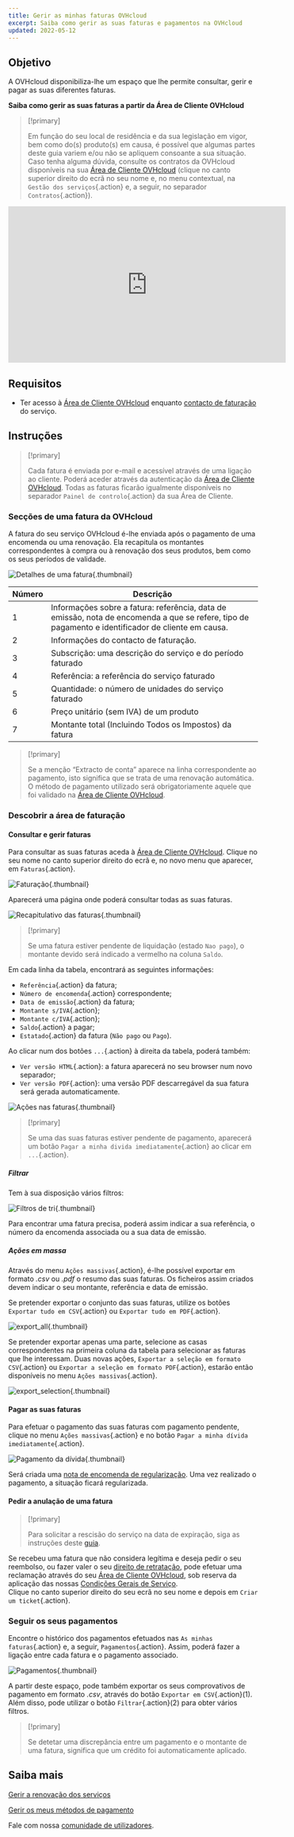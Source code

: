 ```yaml
---
title: Gerir as minhas faturas OVHcloud
excerpt: Saiba como gerir as suas faturas e pagamentos na OVHcloud
updated: 2022-05-12
---
```


## Objetivo

A OVHcloud disponibiliza-lhe um espaço que lhe permite consultar, gerir e pagar as suas diferentes faturas.

**Saiba como gerir as suas faturas a partir da Área de Cliente OVHcloud**

> [!primary]
>
> Em função do seu local de residência e da sua legislação em vigor, bem como do(s) produto(s) em causa, é possível que algumas partes deste guia variem e/ou não se apliquem consoante a sua situação. Caso tenha alguma dúvida, consulte os contratos da OVHcloud disponíveis na sua [Área de Cliente OVHcloud](https://www.ovh.com/auth/?action=gotomanager&from=https://www.ovh.pt/&ovhSubsidiary=pt) (clique no canto superior direito do ecrã no seu nome e, no menu contextual, na `Gestão dos serviços`{.action} e, a seguir, no separador `Contratos`{.action}).
>

<iframe class="video" width="560" height="315" src="https://www.youtube-nocookie.com/embed/iiQmopMhzik" frameborder="0" allow="accelerometer; autoplay; encrypted-media; gyroscope; picture-in-picture" allowfullscreen></iframe>

## Requisitos

- Ter acesso à [Área de Cliente OVHcloud](https://www.ovh.com/auth/?action=gotomanager&from=https://www.ovh.pt/&ovhSubsidiary=pt) enquanto [contacto de faturação](/pages/account_and_service_management/account_information/managing_contacts) do serviço.

## Instruções

> [!primary]
>
> Cada fatura é enviada por e-mail e acessível através de uma ligação ao cliente. Poderá aceder através da autenticação da [Área de Cliente OVHcloud](https://www.ovh.com/auth/?action=gotomanager&from=https://www.ovh.pt/&ovhSubsidiary=pt). Todas as faturas ficarão igualmente disponíveis no separador `Painel de controlo`{.action} da sua Área de Cliente.
>

### Secções de uma fatura da OVHcloud

A fatura do seu serviço OVHcloud é-lhe enviada após o pagamento de uma encomenda ou uma renovação. Ela recapitula os montantes correspondentes à compra ou à renovação dos seus produtos, bem como os seus períodos de validade.

![Detalhes de uma fatura](images/invoice_ovh.png){.thumbnail}

|Número|Descrição|
|---|---|
|1|Informações sobre a fatura: referência, data de emissão, nota de encomenda a que se refere, tipo de pagamento e identificador de cliente em causa.|
|2|Informações do contacto de faturação.|
|3|Subscrição: uma descrição do serviço e do período faturado|
|4|Referência: a referência do serviço faturado|
|5|Quantidade: o número de unidades do serviço faturado|
|6|Preço unitário (sem IVA) de um produto|
|7|Montante total (Incluindo Todos os Impostos) da fatura|

> [!primary]
>
> Se a menção “Extracto de conta” aparece na linha correspondente ao pagamento, isto significa que se trata de uma renovação automática. O método de pagamento utilizado será obrigatoriamente aquele que foi validado na [Área de Cliente OVHcloud](https://www.ovh.com/auth/?action=gotomanager&from=https://www.ovh.pt/&ovhSubsidiary=pt).
>

### Descobrir a área de faturação

#### Consultar e gerir faturas

Para consultar as suas faturas aceda à [Área de Cliente OVHcloud](https://www.ovh.com/auth/?action=gotomanager&from=https://www.ovh.pt/&ovhSubsidiary=pt). Clique no seu nome no canto superior direito do ecrã e, no novo menu que aparecer, em `Faturas`{.action}.

![Faturação](/pages/assets/screens/control_panel/product-selection/right-column/invoices.png){.thumbnail}

Aparecerá uma página onde poderá consultar todas as suas faturas.

![Recapitulativo das faturas](images/billing_section.png){.thumbnail}

> [!primary]
>
> Se uma fatura estiver pendente de liquidação (estado `Nao pago`), o montante devido será indicado a vermelho na coluna `Saldo`.
>

Em cada linha da tabela, encontrará as seguintes informações:

- `Referência`{.action} da fatura;
- `Número de encomenda`{.action} correspondente;
- `Data de emissão`{.action} da fatura;
- `Montante s/IVA`{.action};
- `Montante c/IVA`{.action};
- `Saldo`{.action} a pagar;
- `Estatado`{.action} da fatura (`Não pago` ou `Pago`).

Ao clicar num dos botões `...`{.action} à direita da tabela, poderá também:

- `Ver versão HTML`{.action}: a fatura aparecerá no seu browser num novo separador;
- `Ver versão PDF`{.action}: uma versão PDF descarregável da sua fatura será gerada automaticamente.

![Ações nas faturas](images/actions_choices.png){.thumbnail}

> [!primary]
>
> Se uma das suas faturas estiver pendente de pagamento, aparecerá um botão `Pagar a minha divida imediatamente`{.action} ao clicar em `...`{.action}.
>

##### **Filtrar**

Tem à sua disposição vários filtros:

![Filtros de tri](images/sort_filters.png){.thumbnail}

Para encontrar uma fatura precisa, poderá assim indicar a sua referência, o número da encomenda associada ou a sua data de emissão.

##### **Ações em massa**

Através do menu `Ações massivas`{.action}, é-lhe possível exportar em formato *.csv* ou *.pdf* o resumo das suas faturas. Os ficheiros assim criados devem indicar o seu montante, referência e data de emissão.

Se pretender exportar o conjunto das suas faturas, utilize os botões `Exportar tudo em CSV`{.action} ou `Exportar tudo em PDF`{.action}.

![export_all](images/export_all.png){.thumbnail}

Se pretender exportar apenas uma parte, selecione as casas correspondentes na primeira coluna da tabela para selecionar as faturas que lhe interessam. Duas novas ações, `Exportar a seleção em formato CSV`{.action} ou `Exportar a seleção em formato PDF`{.action}, estarão então disponíveis no menu `Ações massivas`{.action}.

![export_selection](images/export_selection.png){.thumbnail}

#### Pagar as suas faturas <a name="pay-bills"></a>

Para efetuar o pagamento das suas faturas com pagamento pendente, clique no menu `Ações massivas`{.action} e no botão `Pagar a minha dívida imediatamente`{.action}.

![Pagamento da dívida](images/pay_debt.png){.thumbnail}

Será criada uma [nota de encomenda de regularização](/pages/account_and_service_management/managing_billing_payments_and_services/managing_ovh_orders#a-nota-de-encomenda). Uma vez realizado o pagamento, a situação ficará regularizada.

#### Pedir a anulação de uma fatura

> [!primary]
>
> Para solicitar a rescisão do serviço na data de expiração, siga as instruções deste [guia](/pages/account_and_service_management/managing_billing_payments_and_services/how_to_cancel_services).
>

Se recebeu uma fatura que não considera legítima e deseja pedir o seu reembolso, ou fazer valer o seu [direito de retratação](/pages/account_and_service_management/managing_billing_payments_and_services/managing_ovh_orders#direito-de-retratacao), pode efetuar uma reclamação através do seu [Área de Cliente OVHcloud](https://www.ovh.com/auth/?action=gotomanager&from=https://www.ovh.pt/&ovhSubsidiary=pt), sob reserva da aplicação das nossas [Condições Gerais de Serviço](https://www.ovh.pt/suporte/documentos_legais/OVH_COND_GERAIS.pdf).
<br>Clique no canto superior direito do seu ecrã no seu nome e depois em `Criar um ticket`{.action}.

### Seguir os seus pagamentos

Encontre o histórico dos pagamentos efetuados nas `As minhas faturas`{.action} e, a seguir, `Pagamentos`{.action}. Assim, poderá fazer a ligação entre cada fatura e o pagamento associado.

![Pagamentos](images/payment_tracking.png){.thumbnail}

A partir deste espaço, pode também exportar os seus comprovativos de pagamento em formato *.csv*, através do botão `Exportar em CSV`{.action}(1). Além disso, pode utilizar o botão `Filtrar`{.action}(2) para obter vários filtros.

> [!primary]
>
> Se detetar uma discrepância entre um pagamento e o montante de uma fatura, significa que um crédito foi automaticamente aplicado.
>

## Saiba mais

[Gerir a renovação dos serviços](/pages/account_and_service_management/managing_billing_payments_and_services/how_to_use_automatic_renewal)

[Gerir os meus métodos de pagamento](/pages/account_and_service_management/managing_billing_payments_and_services/manage-payment-methods)

Fale com nossa [comunidade de utilizadores](/links/community).